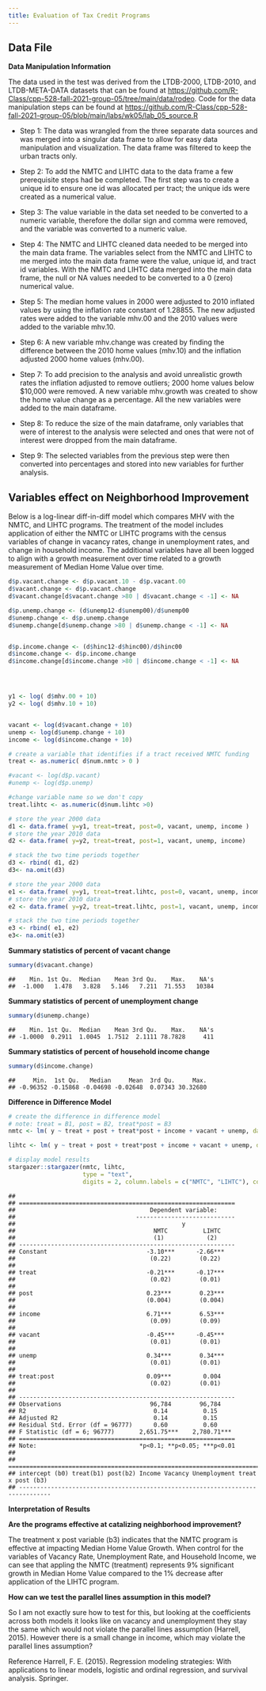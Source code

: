 ```yaml
---
title: Evaluation of Tax Credit Programs
---
```


## Data File

**Data Manipulation Information**

The data used in the test was derived from the LTDB-2000, LTDB-2010, and
LTDB-META-DATA datasets that can be found at
<https://github.com/R-Class/cpp-528-fall-2021-group-05/tree/main/data/rodeo>.
Code for the data manipulation steps can be found at
<https://github.com/R-Class/cpp-528-fall-2021-group-05/blob/main/labs/wk05/lab_05_source.R>

-   Step 1: The data was wrangled from the three separate data sources
    and was merged into a singular data frame to allow for easy data
    manipulation and visualization. The data frame was filtered to keep
    the urban tracts only.

-   Step 2: To add the NMTC and LIHTC data to the data frame a few
    prerequisite steps had be completed. The first step was to create a
    unique id to ensure one id was allocated per tract; the unique ids
    were created as a numerical value.

-   Step 3: The value variable in the data set needed to be converted to
    a numeric variable, therefore the dollar sign and comma were
    removed, and the variable was converted to a numeric value.

-   Step 4: The NMTC and LIHTC cleaned data needed to be merged into the
    main data frame. The variables select from the NMTC and LIHTC to me
    merged into the main data frame were the value, unique id, and tract
    id variables. With the NMTC and LIHTC data merged into the main data
    frame, the null or NA values needed to be converted to a 0 (zero)
    numerical value.

-   Step 5: The median home values in 2000 were adjusted to 2010
    inflated values by using the inflation rate constant of 1.28855. The
    new adjusted rates were added to the variable mhv.00 and the 2010
    values were added to the variable mhv.10.

-   Step 6: A new variable mhv.change was created by finding the
    difference between the 2010 home values (mhv.10) and the inflation
    adjusted 2000 home values (mhv.00).

-   Step 7: To add precision to the analysis and avoid unrealistic
    growth rates the inflation adjusted to remove outliers; 2000 home
    values below $10,000 were removed. A new variable mhv.growth was
    created to show the home value change as a percentage. All the new
    variables were added to the main dataframe.

-   Step 8: To reduce the size of the main dataframe, only variables
    that were of interest to the analysis were selected and ones that
    were not of interest were dropped from the main dataframe.

-   Step 9: The selected variables from the previous step were then
    converted into percentages and stored into new variables for further
    analysis.

## Variables effect on Neighborhood Improvement

Below is a log-linear diff-in-diff model which compares MHV with the
NMTC, and LIHTC programs. The treatment of the model includes
application of either the NMTC or LIHTC programs with the census
variables of change in vacancy rates, change in unemployment rates, and
change in household income. The additional variables have all been
logged to align with a growth measurement over time related to a growth
measurement of Median Home Value over time.

``` r
d$p.vacant.change <- d$p.vacant.10 - d$p.vacant.00
d$vacant.change <- d$p.vacant.change
d$vacant.change[d$vacant.change >80 | d$vacant.change < -1] <- NA

d$p.unemp.change <- (d$unemp12-d$unemp00)/d$unemp00
d$unemp.change <- d$p.unemp.change
d$unemp.change[d$unemp.change >80 | d$unemp.change < -1] <- NA


d$p.income.change <- (d$hinc12-d$hinc00)/d$hinc00
d$income.change <- d$p.income.change
d$income.change[d$income.change >80 | d$income.change < -1] <- NA




y1 <- log( d$mhv.00 + 10)
y2 <- log( d$mhv.10 + 10)


vacant <- log(d$vacant.change + 10)
unemp <- log(d$unemp.change + 10)
income <- log(d$income.change + 10)

# create a variable that identifies if a tract received NMTC funding
treat <- as.numeric( d$num.nmtc > 0 )

#vacant <- log(d$p.vacant)
#unemp <- log(d$p.unemp)

#change variable name so we don't copy
treat.lihtc <- as.numeric(d$num.lihtc >0)

# store the year 2000 data
d1 <- data.frame( y=y1, treat=treat, post=0, vacant, unemp, income )
# store the year 2010 data
d2 <- data.frame( y=y2, treat=treat, post=1, vacant, unemp, income) 

# stack the two time periods together
d3 <- rbind( d1, d2)
d3<- na.omit(d3)

# store the year 2000 data
e1 <- data.frame( y=y1, treat=treat.lihtc, post=0, vacant, unemp, income) 
# store the year 2010 data
e2 <- data.frame( y=y2, treat=treat.lihtc, post=1, vacant, unemp, income) 

# stack the two time periods together
e3 <- rbind( e1, e2)
e3<- na.omit(e3)
```

**Summary statistics of percent of vacant change**

``` r
summary(d$vacant.change)
```

    ##    Min. 1st Qu.  Median    Mean 3rd Qu.    Max.    NA's 
    ##  -1.000   1.478   3.828   5.146   7.211  71.553   10384

**Summary statistics of percent of unemployment change**

``` r
summary(d$unemp.change)
```

    ##    Min. 1st Qu.  Median    Mean 3rd Qu.    Max.    NA's 
    ## -1.0000  0.2911  1.0045  1.7512  2.1111 78.7828     411

**Summary statistics of percent of household income change**

``` r
summary(d$income.change)
```

    ##     Min.  1st Qu.   Median     Mean  3rd Qu.     Max. 
    ## -0.96352 -0.15868 -0.04698 -0.02648  0.07343 30.32680

**Difference in Difference Model**

``` r
# create the difference in difference model
# note: treat = B1, post = B2, treat*post = B3
nmtc <- lm( y ~ treat + post + treat*post + income + vacant + unemp, data=d3 )

lihtc <- lm( y ~ treat + post + treat*post + income + vacant + unemp, data=e3 )

# display model results
stargazer::stargazer(nmtc, lihtc,
                     type = "text",
                     digits = 2, column.labels = c("NMTC", "LIHTC"), covariate.lables = c("intercept (b0)", "treat(b1)", "post(b2)", "Income", "Vacancy", "Unemployment", "treat x post (b3)"), intercept.bottom = FALSE)
```

    ## 
    ## =============================================================
    ##                                      Dependent variable:     
    ##                                  ----------------------------
    ##                                               y              
    ##                                       NMTC          LIHTC    
    ##                                       (1)            (2)     
    ## -------------------------------------------------------------
    ## Constant                            -3.10***      -2.66***   
    ##                                      (0.22)        (0.22)    
    ##                                                              
    ## treat                               -0.21***      -0.17***   
    ##                                      (0.02)        (0.01)    
    ##                                                              
    ## post                                0.23***        0.23***   
    ##                                     (0.004)        (0.004)   
    ##                                                              
    ## income                              6.71***        6.53***   
    ##                                      (0.09)        (0.09)    
    ##                                                              
    ## vacant                              -0.45***      -0.45***   
    ##                                      (0.01)        (0.01)    
    ##                                                              
    ## unemp                               0.34***        0.34***   
    ##                                      (0.01)        (0.01)    
    ##                                                              
    ## treat:post                          0.09***         0.004    
    ##                                      (0.02)        (0.01)    
    ##                                                              
    ## -------------------------------------------------------------
    ## Observations                         96,784        96,784    
    ## R2                                    0.14          0.15     
    ## Adjusted R2                           0.14          0.15     
    ## Residual Std. Error (df = 96777)      0.60          0.60     
    ## F Statistic (df = 6; 96777)       2,651.75***    2,780.71*** 
    ## =============================================================
    ## Note:                             *p<0.1; **p<0.05; ***p<0.01
    ## 
    ## ===============================================================================
    ## intercept (b0) treat(b1) post(b2) Income Vacancy Unemployment treat x post (b3)
    ## -------------------------------------------------------------------------------

**Interpretation of Results**

**Are the programs effective at catalizing neighborhood improvement?**

The treatment x post variable (b3) indicates that the NMTC program is
effective at impacting Median Home Value Growth. When control
for the variables of Vacancy Rate, Unemployment Rate, and Household
Income, we can see that appling the NMTC (treatment) represents 9%
significant growth in Median Home Value compared to the 1% decrease
after application of the LIHTC program.

**How can we test the parallel lines assumption in this model?**

So I am not exactly sure how to test for this, but looking at the
coefficients across both models it looks like on vacancy and
unemployment they stay the same which would not violate the parallel
lines assumption (Harrell, 2015). However there is a small change in
income, which may violate the parallel lines assumption?

Reference Harrell, F. E. (2015). Regression modeling strategies: With
applications to linear models, logistic and ordinal regression, and
survival analysis. Springer.
